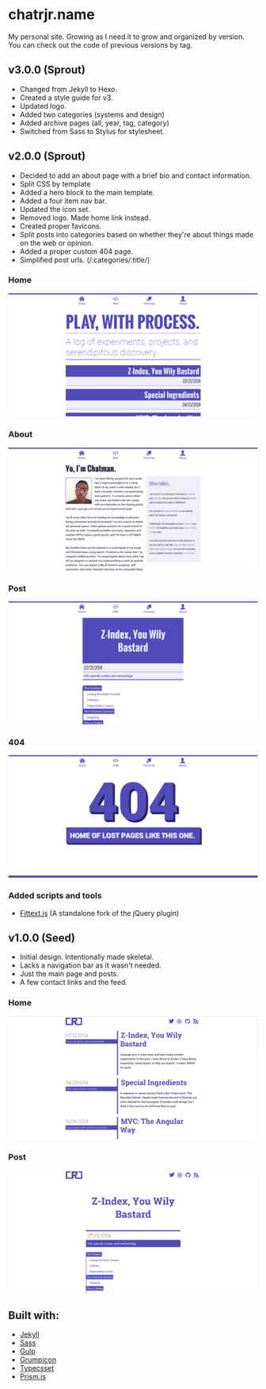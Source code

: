 # chatrjr.name

My personal site. Growing as I need it to grow and organized by version. You can check out the code of previous versions by tag.

## v3.0.0 (Sprout)

+ Changed from Jekyll to Hexo.
+ Created a style guide for v3.
+ Updated logo.
+ Added two categories (systems and design)
+ Added archive pages (all, year, tag, category)
+ Switched from Sass to Stylus for stylesheet.

## v2.0.0 (Sprout)

+ Decided to add an about page with a brief bio and contact information. 
+ Split CSS by template
+ Added a hero block to the main template.
+ Added a four item nav bar.
+ Updated the icon set.
+ Removed logo. Made home link instead.
+ Created proper favicons.
+ Split posts into categories based on whether they're about things made on the web or opinion.
+ Added a proper custom 404 page.
+ Simplified post urls. (/:categories/:title/)

### Home
![chatrjr v2 homepage][v2-home]

### About
![chatrjr v2 about page][v2-about]

### Post
![chatrjr v2 post][v2-post]

### 404
![chatrjr v2 404 error][v2-error]

### Added scripts and tools
+ [Fittext.js](https://github.com/adactio/FitText.js) (A standalone fork of the jQuery plugin)

## v1.0.0 (Seed)

+ Initial design. Intentionally made skeletal.
+ Lacks a navigation bar as it wasn't needed.
+ Just the main page and posts.
+ A few contact links and the feed.

### Home
![chatrjr v1 homepage][v1-home]

### Post
![chatrjr v1 post][v1-post]

## Built with:

+ [Jekyll](http://jekyllrb.com)
+ [Sass](http://sass-lang.com)
+ [Gulp](http://gulpjs.com)
+ [Grumpicon](http://grumpicon.com)
+ [Typecsset](https://github.com/csswizardry/typecsset)
+ [Prism.js](http://prismjs.com)

[v1-home]: version-images/v1-home.png "chatrjr v1 homepage"
[v1-post]: version-images/v1-post.png "chatrjr v1 post"
[v2-home]: version-images/v2-home.png "chatrjr v2 homepage"
[v2-about]: version-images/v2-about.png "chatrjr v2 about page"
[v2-post]: version-images/v2-post.png "chatrjr v2 post"
[v2-error]: version-images/v2-error.png "chatrjr v2 404 error"
